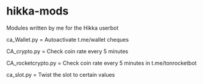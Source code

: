 # hikka-mods
Modules written by me for the Hikka userbot

ca_Wallet.py = Autoactivate t.me/wallet cheques

CA_crypto.py = Check coin rate every 5 minutes

CA_rocketcrypto.py = Check coin rate every 5 minutes in t.me/tonrocketbot

ca_slot.py = Twist the slot to certain values
